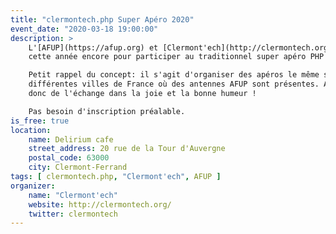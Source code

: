 ```yaml
---
title: "clermontech.php Super Apéro 2020"
event_date: "2020-03-18 19:00:00"
description: >
    L'[AFUP](https://afup.org) et [Clermont'ech](http://clermontech.org) s'associent
    cette année encore pour participer au traditionnel super apéro PHP 2020.

    Petit rappel du concept: il s'agit d'organiser des apéros le même soir dans les
    différentes villes de France où des antennes AFUP sont présentes. Au programme
    donc de l'échange dans la joie et la bonne humeur !

    Pas besoin d'inscription préalable.
is_free: true
location:
    name: Delirium cafe
    street_address: 20 rue de la Tour d'Auvergne
    postal_code: 63000
    city: Clermont-Ferrand
tags: [ clermontech.php, "Clermont'ech", AFUP ]
organizer:
    name: "Clermont'ech"
    website: http://clermontech.org/
    twitter: clermontech
---
```

